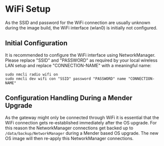 # WiFi Setup

As the SSID and password for the WiFi connection are usually unknown during the image build, the WiFi interface (wlan0)
is initially not configured.

## Initial Configuration

It is recommended to configure the WiFi interface using NetworkManager. Please replace
"SSID" and "PASSWORD" as required by your local wireless LAN setup and replace "CONNECTION-NAME" with
a meaningful name:

```
sudo nmcli radio wifi on
sudo nmcli dev wifi con "SSID" password "PASSWORD" name "CONNECTION-NAME"
```

## Configuration Handling During a Mender Upgrade

As the gateway might only be connected through WiFi it is essential that the WiFi connection gets re-established
immediately after the OS upgrade. For this reason the NetworkManager connections get backed up to
`/data/backup/NetworkManager` during a Mender based OS upgrade. The new OS image will then re-apply this
NetworkManager connections.
